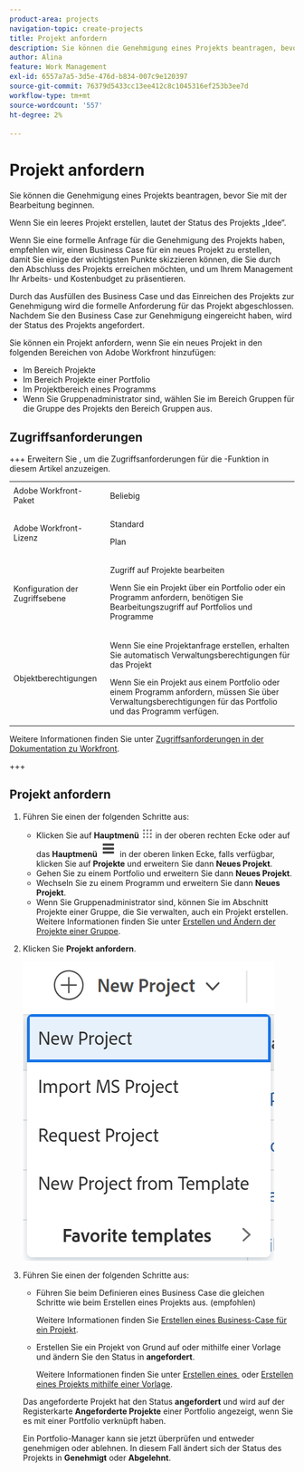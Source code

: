```yaml
---
product-area: projects
navigation-topic: create-projects
title: Projekt anfordern
description: Sie können die Genehmigung eines Projekts beantragen, bevor Sie mit der Bearbeitung beginnen. Wir empfehlen, einen Business Case für ein neues Projekt zu erstellen, damit Sie einige der wichtigsten Punkte skizzieren können, die Sie durch den Abschluss erreichen möchten, und um Ihrem Management-Team Ihr Arbeits- und Kostenbudget vorzustellen. Durch das Ausfüllen des Business Case und das Einreichen des Projekts zur Genehmigung wird die formelle Anforderung für das Projekt abgeschlossen. Nachdem Sie den Business Case zur Genehmigung eingereicht haben, wird der Status des Projekts angefordert.
author: Alina
feature: Work Management
exl-id: 6557a7a5-3d5e-476d-b834-007c9e120397
source-git-commit: 76379d5433cc13ee412c8c1045316ef253b3ee7d
workflow-type: tm+mt
source-wordcount: '557'
ht-degree: 2%

---
```


# Projekt anfordern

<!--Audited: 10/2025-->

Sie können die Genehmigung eines Projekts beantragen, bevor Sie mit der Bearbeitung beginnen.

Wenn Sie ein leeres Projekt erstellen, lautet der Status des Projekts „Idee“.

Wenn Sie eine formelle Anfrage für die Genehmigung des Projekts haben, empfehlen wir, einen Business Case für ein neues Projekt zu erstellen, damit Sie einige der wichtigsten Punkte skizzieren können, die Sie durch den Abschluss des Projekts erreichen möchten, und um Ihrem Management Ihr Arbeits- und Kostenbudget zu präsentieren.

Durch das Ausfüllen des Business Case und das Einreichen des Projekts zur Genehmigung wird die formelle Anforderung für das Projekt abgeschlossen. Nachdem Sie den Business Case zur Genehmigung eingereicht haben, wird der Status des Projekts angefordert.

Sie können ein Projekt anfordern, wenn Sie ein neues Projekt in den folgenden Bereichen von Adobe Workfront hinzufügen:

* Im Bereich Projekte
* Im Bereich Projekte einer Portfolio
* Im Projektbereich eines Programms
* Wenn Sie Gruppenadministrator sind, wählen Sie im Bereich Gruppen für die Gruppe des Projekts den Bereich Gruppen aus.

## Zugriffsanforderungen

+++ Erweitern Sie , um die Zugriffsanforderungen für die -Funktion in diesem Artikel anzuzeigen. 

<table style="table-layout:auto"> 
 <col> 
 <col> 
 <tbody> 
  <tr> 
   <td role="rowheader">Adobe Workfront-Paket</td> 
   <td> <p>Beliebig</p> </td> 
  </tr> 
  <tr> 
   <td role="rowheader"> <p role="rowheader">Adobe Workfront-Lizenz</p> </td> 
   <td> <p>Standard</p>
   <p>Plan</p>
   </td> 
  </tr> 
  <tr> 
   <td role="rowheader">Konfiguration der Zugriffsebene</td> 
   <td> <p>Zugriff auf Projekte bearbeiten</p>
   <p>Wenn Sie ein Projekt über ein Portfolio oder ein Programm anfordern, benötigen Sie Bearbeitungszugriff auf Portfolios und Programme</p>
    </td> 
  </tr> 
  <tr> 
   <td role="rowheader">Objektberechtigungen</td> 
   <td> <p>Wenn Sie eine Projektanfrage erstellen, erhalten Sie automatisch Verwaltungsberechtigungen für das Projekt </p> 
   <p>Wenn Sie ein Projekt aus einem Portfolio oder einem Programm anfordern, müssen Sie über Verwaltungsberechtigungen für das Portfolio und das Programm verfügen.</p>
   </td> 
  </tr> 
 </tbody> 
</table>

Weitere Informationen finden Sie unter [Zugriffsanforderungen in der Dokumentation zu Workfront](/help/quicksilver/administration-and-setup/add-users/access-levels-and-object-permissions/access-level-requirements-in-documentation.md).

+++

<!--Old:

<table style="table-layout:auto"> 
 <col> 
 <col> 
 <tbody> 
  <tr> 
   <td role="rowheader">Adobe Workfront plan</td> 
   <td> <p>Any</p> </td> 
  </tr> 
  <tr> 
   <td role="rowheader"> <p role="rowheader">Adobe Workfront license*</p> </td> 
   <td> <p>New: Standard </p>
   Or
   <p>Current: Plan </p>
   </td> 
  </tr> 
  <tr> 
   <td role="rowheader">Access level</td> 
   <td> <p>Edit access to Projects</p> </td> 
  </tr> 
  <tr> 
   <td role="rowheader">Object permissions</td> 
   <td> <p>When you create a project request you automatically receive Manage permissions to the project </p> </td> 
  </tr> 
 </tbody> 
</table>-->

## Projekt anfordern

1. Führen Sie einen der folgenden Schritte aus:

   * Klicken Sie auf **Hauptmenü** ![Hauptmenüsymbol](assets/main-menu-icon.png) in der oberen rechten Ecke oder auf das **Hauptmenü** ![Hauptmenüzeilen](assets/lines-main-menu.png) in der oberen linken Ecke, falls verfügbar, klicken Sie auf **Projekte** und erweitern Sie dann **Neues Projekt**.
   * Gehen Sie zu einem Portfolio und erweitern Sie dann **Neues Projekt**.
   * Wechseln Sie zu einem Programm und erweitern Sie dann **Neues Projekt**.
   * Wenn Sie Gruppenadministrator sind, können Sie im Abschnitt Projekte einer Gruppe, die Sie verwalten, auch ein Projekt erstellen. Weitere Informationen finden Sie unter [Erstellen und Ändern der Projekte einer Gruppe](../../../administration-and-setup/manage-groups/work-with-group-objects/create-and-modify-a-groups-projects.md).

1. Klicken Sie **Projekt anfordern**.

   ![Dropdown-Liste „Neues Projekt“](assets/new-project-dropdown-nwe-350x358.png)

1. Führen Sie einen der folgenden Schritte aus:

   * Führen Sie beim Definieren eines Business Case die gleichen Schritte wie beim Erstellen eines Projekts aus. (empfohlen)

     Weitere Informationen finden Sie [Erstellen eines Business-Case für ein Projekt](../../../manage-work/projects/define-a-business-case/create-business-case.md).

   * Erstellen Sie ein Projekt von Grund auf oder mithilfe einer Vorlage und ändern Sie den Status in **angefordert**.

     Weitere Informationen finden Sie unter [Erstellen eines &#x200B;](../../../manage-work/projects/create-projects/create-project.md) oder [Erstellen eines Projekts mithilfe einer Vorlage](../../../manage-work/projects/create-projects/create-project-from-template.md).

   Das angeforderte Projekt hat den Status **angefordert** und wird auf der Registerkarte **Angeforderte Projekte** einer Portfolio angezeigt, wenn Sie es mit einer Portfolio verknüpft haben.

   Ein Portfolio-Manager kann sie jetzt überprüfen und entweder genehmigen oder ablehnen. In diesem Fall ändert sich der Status des Projekts in **Genehmigt** oder **Abgelehnt**.
